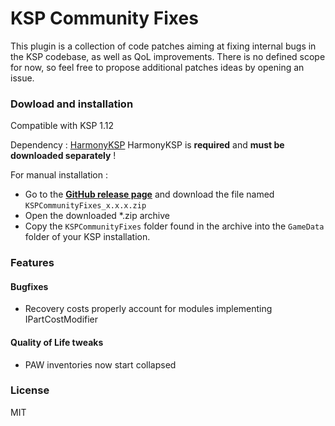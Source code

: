 # KSP Community Fixes

This plugin is a collection of code patches aiming at fixing internal bugs in the KSP codebase, as well as QoL improvements.
There is no defined scope for now, so feel free to propose additional patches ideas by opening an issue.

### Dowload and installation

Compatible with KSP 1.12

Dependency : [HarmonyKSP](https://github.com/KSPModdingLibs/HarmonyKSP/releases)
HarmonyKSP is **required** and **must be downloaded separately** !

For manual installation :

- Go to the **[GitHub release page](https://github.com/KSPModdingLibs/KSPCommunityFixes/releases)** and download the file named `KSPCommunityFixes_x.x.x.zip`
- Open the downloaded *.zip archive
- Copy the `KSPCommunityFixes` folder found in the archive into the `GameData` folder of your KSP installation.

### Features

#### Bugfixes

- Recovery costs properly account for modules implementing IPartCostModifier

#### Quality of Life tweaks 

- PAW inventories now start collapsed

### License

MIT
